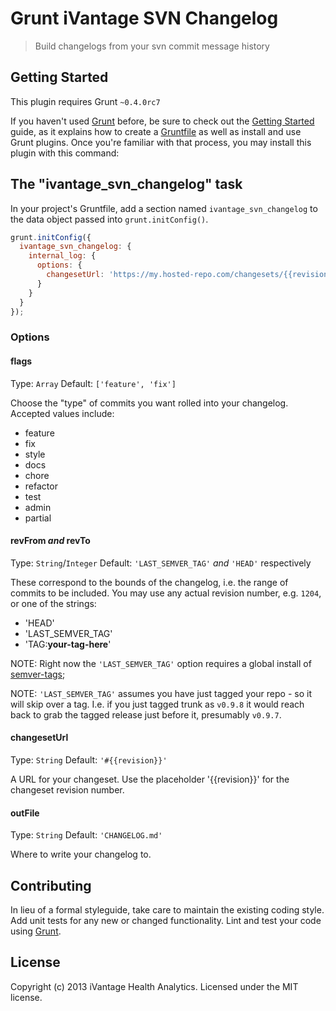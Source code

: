 # Grunt iVantage SVN Changelog

> Build changelogs from your svn commit message history

## Getting Started
This plugin requires Grunt `~0.4.0rc7`

If you haven't used [Grunt](http://gruntjs.com/) before, be sure to check out
the [Getting Started](http://gruntjs.com/getting-started) guide, as it explains
how to create a [Gruntfile](http://gruntjs.com/sample-gruntfile) as well as
install and use Grunt plugins. Once you're familiar with that process, you may
install this plugin with this command:

## The "ivantage_svn_changelog" task
In your project's Gruntfile, add a section named `ivantage_svn_changelog` to the
data object passed into `grunt.initConfig()`.

```js
grunt.initConfig({
  ivantage_svn_changelog: {
    internal_log: {
      options: {
        changesetUrl: 'https://my.hosted-repo.com/changesets/{{revision}}'
      }
    }
  }
});
```

### Options

#### flags
Type: `Array`
Default: `['feature', 'fix']`

Choose the "type" of commits you want rolled into your changelog. Accepted
values include:

- feature
- fix
- style
- docs
- chore
- refactor
- test
- admin
- partial

#### revFrom *and* revTo
Type: `String`/`Integer`
Default: `'LAST_SEMVER_TAG'` *and* `'HEAD'` respectively

These correspond to the bounds of the changelog, i.e. the range of commits to be
included. You may use any actual revision number, e.g. `1204`, or one of the
strings:

- 'HEAD'
- 'LAST_SEMVER_TAG'
- 'TAG:**your-tag-here**'

NOTE: Right now the `'LAST_SEMVER_TAG'` option requires a global install of
[semver-tags](https://github.com/jtrussell/semver-tags);

NOTE: `'LAST_SEMVER_TAG'` assumes you have just tagged your repo - so it will
skip over a tag. I.e. if you just tagged trunk as `v0.9.8` it would reach back
to grab the tagged release just before it, presumably `v0.9.7`.

#### changesetUrl
Type: `String`
Default: `'#{{revision}}'`

A URL for your changeset. Use the placeholder '{{revision}}' for the changeset
revision number.

#### outFile
Type: `String`
Default: `'CHANGELOG.md'`

Where to write your changelog to.

## Contributing
In lieu of a formal styleguide, take care to maintain the existing coding style.
Add unit tests for any new or changed functionality. Lint and test your code
using [Grunt](http://gruntjs.com/).

## License

Copyright (c) 2013 iVantage Health Analytics.
Licensed under the MIT license.

